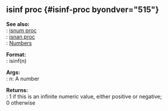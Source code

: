 ## isinf proc {#isinf-proc byondver="515"}    
**See also:**    
:   [isnum proc](/proc/isnum)    
:   [isnan proc](/proc/isnan)    
:   [Numbers](/%7Bnotes%7D/numbers)    
<!-- -->    
**Format:**    
:   isinf(n)    
<!-- -->    
**Args:**    
:   n: A number    
<!-- -->    
**Returns:**    
:   1 if this is an infinite numeric value, either positive or negative;    
    0 otherwise  